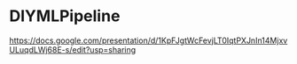 # DIYMLPipeline

https://docs.google.com/presentation/d/1KpFJgtWcFevjLT0IqtPXJnIn14MjxvULuqdLWj68E-s/edit?usp=sharing
